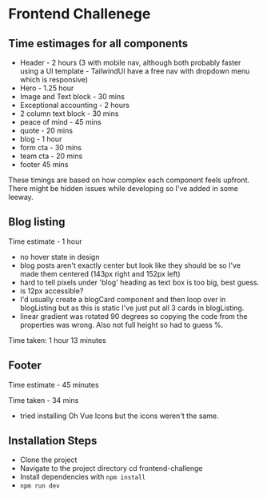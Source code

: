 # Frontend Challenege

## Time estimages for all components

- Header - 2 hours (3 with mobile nav, although both probably faster using a UI template - TailwindUI have a free nav with dropdown menu which is responsive)
- Hero - 1.25 hour
- Image and Text block - 30 mins
- Exceptional accounting - 2 hours
- 2 column text block - 30 mins
- peace of mind - 45 mins
- quote - 20 mins
- blog - 1 hour
- form cta - 30 mins
- team cta - 20 mins
- footer 45 mins

These timings are based on how complex each component feels upfront. There might be hidden issues while developing so I've added in some leeway.

## Blog listing

Time estimate - 1 hour

- no hover state in design
- blog posts aren't exactly center but look like they should be so I've made them centered (143px right and 152px left)
- hard to tell pixels under 'blog' heading as text box is too big, best guess.
- is 12px accessible?
- I'd usually create a blogCard component and then loop over in blogListing but as this is static I've just put all 3 cards in blogListing.
- linear gradient was rotated 90 degrees so copying the code from the properties was wrong. Also not full height so had to guess %.

Time taken: 1 hour 13 minutes

## Footer

Time estimate - 45 minutes

Time taken - 34 mins

- tried installing Oh Vue Icons but the icons weren't the same. 

## Installation Steps

- Clone the project
- Navigate to the project directory cd frontend-challenge
- Install dependencies with `npm install`
- `npm run dev`